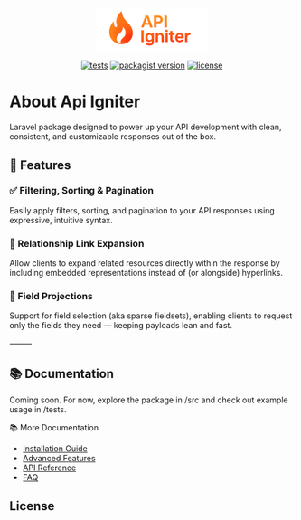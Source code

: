 <p align="center">
  <img src="./logo.png" alt="Api Igniter Logo" width="200">
</p>

<p align="center">
<a href="https://github.com/rodrigogalura/api-igniter/actions/workflows/pest.yml"><img src="https://img.shields.io/github/actions/workflow/status/rodrigogalura/api-igniter/pest.yml?label=tests" alt="tests"></a>
<a href="https://packagist.org/packages/rgalura/api-igniter"><img src="https://img.shields.io/packagist/v/rgalura/api-igniter" alt="packagist version"></a>
<!-- <a href="https://packagist.org/packages/rgalura/api-igniter"><img src="https://img.shields.io/packagist/dt/rgalura/api-igniter" alt="packagist downloads"></a> -->
<a href="https://packagist.org/packages/rgalura/api-igniter"><img src="https://img.shields.io/github/license/rodrigogalura/api-igniter" alt="license"></a>
</p>

# About Api Igniter

Laravel package designed to power up your API development with clean, consistent, and customizable responses out of the box.

## 🚀 Features

### ✅ Filtering, Sorting & Pagination

Easily apply filters, sorting, and pagination to your API responses using expressive, intuitive syntax.

### 🔗 Relationship Link Expansion

Allow clients to expand related resources directly within the response by including embedded representations instead of (or alongside) hyperlinks.

### 🧬 Field Projections

Support for field selection (aka sparse fieldsets), enabling clients to request only the fields they need — keeping payloads lean and fast.

⸻

## 📚 Documentation

Coming soon. For now, explore the package in /src and check out example usage in /tests.

📚 More Documentation
- [Installation Guide](docs/installation.md)
- [Advanced Features](docs/advanced-features.md)
- [API Reference](docs/api-reference.md)
- [FAQ](docs/faq.md)

## License
